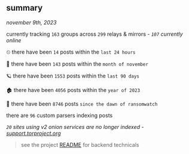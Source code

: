 
## summary
_november 9th, 2023_

currently tracking `163` groups across `299` relays & mirrors - _`107` currently online_

⏲ there have been `14` posts within the `last 24 hours`

🦈 there have been `143` posts within the `month of november`

🪐 there have been `1553` posts within the `last 90 days`

🏚 there have been `4056` posts within the `year of 2023`

🦕 there have been `8746` posts `since the dawn of ransomwatch`

there are `96` custom parsers indexing posts

_`20` sites using v2 onion services are no longer indexed - [support.torproject.org](https://support.torproject.org/onionservices/v2-deprecation/)_

> see the project [README](https://github.com/joshhighet/ransomwatch#ransomwatch--) for backend technicals
